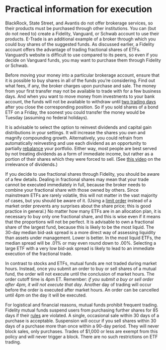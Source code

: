 # Practical information for execution

BlackRock, State Street, and Avantis do not offer brokerage services, so their products must be purchased through other institutions. You can (but do not need to) create a Fidelity, Vanguard, or Schwab account to use their products. E-Trade is an additional example of a broker through which you could buy shares of the suggested funds. As discussed earlier, a Fidelity account offers the advantage of trading fractional shares of ETFs. Vanguard’s website is difficult to use compared to its peers, so even if you decide on Vanguard funds, you may want to purchase them through Fidelity or Schwab.

Before moving your money into a particular brokerage account, ensure that it is possible to buy shares in all of the funds you’re considering. Find out what fees, if any, the broker charges upon purchase and sale. The money from your first transfer may not be available to trade with for a few business days. And when you want to move money from investments to your bank account, the funds will not be available to withdraw until [two trading days](https://www.investopedia.com/terms/s/settlement_period.asp) after you close the corresponding position. So if you sold shares of a bond ETF on a Friday, the soonest you could transfer the money would be Tuesday (assuming no federal holidays).

It is advisable to select the option to reinvest dividends and capital gain distributions in your settings. It will increase the shares you own and magnify compounding growth. Alternatively, you could refrain from automatically reinvesting and use each dividend as an opportunity to partially [rebalance](https://www.investopedia.com/terms/r/rebalancing.asp) your portfolio. Either way, most people are best served by not treating dividends as a form of immediate income, but rather as a portion of their shares which they were forced to sell. (See [this video](https://www.youtube.com/watch?v=f5j9v9dfinQ&ab_channel=BenFelix) on the irrelevance of dividends.)

If you decide to use fractional shares through Fidelity, you should be aware of a few details. Dealing in fractional shares may mean that your trade cannot be executed immediately in full, because the broker needs to combine your fractional share with those owned by others. Since mainstream ETFs are rarely volatile, this will not matter in the vast majority of cases, but you should be aware of it. (Using a [limit order](https://www.investopedia.com/terms/l/limitorder.asp) instead of a market order prevents any surprises about the share price; this is good practice in general.) No matter how many ETFs are in an allocation plan, it is necessary to buy only one fractional share, and this is wise even if it means that the proportions will not be perfect. It is advisable to own a fractional share of the largest fund, because this is likely to be the most liquid. The 30-day median bid-ask spread is a more direct way of assessing liquidity than assets under management. Lower is better. In the most liquid ETFs, the median spread will be .01% or may even round down to .00%. Selecting a large ETF with a very low bid-ask spread is likely to lead to an immediate execution of the fractional trade.

In contrast to stocks and ETFs, mutual funds are not traded during market hours. Instead, once you submit an order to buy or sell shares of a mutual fund, the order will not execute until the conclusion of market hours. The order cutoff time is 4pm ET. Remember: _if you submit a buy or sell order after 4pm, it will not execute that day_. Another day of trading will occur before the order is executed after market hours. An order can be cancelled until 4pm on the day it will be executed.

For logistical and financial reasons, mutual funds prohibit frequent trading. Fidelity mutual funds suspend users from purchasing further shares for 85 days if their [rules](personal.fidelity.com/products/trading/Trading_Platforms_Tools/excessive_trading_policies.shtml) are violated. A single, occasional sale within 30 days of a purchase is acceptable. Suspension will occur if you sell shares within 30 days of a purchase more than once within a 90-day period. They will never block sales, only purchases. Trades of $1,000 or less are exempt from this policy and will never trigger a block. There are no such restrictions on ETF trading.
